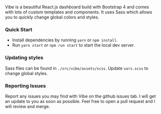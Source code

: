 Vibe is a beautiful React.js dashboard build with Bootstrap 4 and
comes with lots of custom templates and components. It uses Sass
which allows you to quickly change global colors and styles.

### Quick Start

- Install dependencies by running `yarn` or `npm install`.
- Run `yarn start` or `npm run start` to start the local dev server.

### Updating styles

Sass files can be found in `./src/vibe/assets/scss`.
Update `vars.scss` to change global styles.

### Reporting Issues

Report any issues you may find with Vibe on the github
issues tab. I will get an update to you as soon as possible. Feel free
to open a pull request and I will review and merge.

